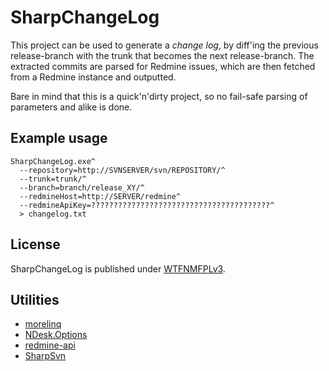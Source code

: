 # SharpChangeLog

This project can be used to generate a *change log*, by diff'ing the previous release-branch with the trunk that becomes the next release-branch. The extracted commits are parsed for Redmine issues, which are then fetched from a Redmine instance and outputted.

Bare in mind that this is a quick'n'dirty project, so no fail-safe parsing of parameters and alike is done.

## Example usage


    SharpChangeLog.exe^
	  --repository=http://SVNSERVER/svn/REPOSITORY/^
	  --trunk=trunk/^
	  --branch=branch/release_XY/^
	  --redmineHost=http://SERVER/redmine^
	  --redmineApiKey=????????????????????????????????????????^
	  > changelog.txt

## License

SharpChangeLog is published under [WTFNMFPLv3](http://andreas.niedermair.name/introducing-wtfnmfplv3).

## Utilities

- [morelinq](https://github.com/morelinq/MoreLINQ)
- [NDesk.Options](http://www.ndesk.org/Options)
- [redmine-api](https://github.com/zapadi/redmine-net-api)
- [SharpSvn](https://sharpsvn.open.collab.net/)